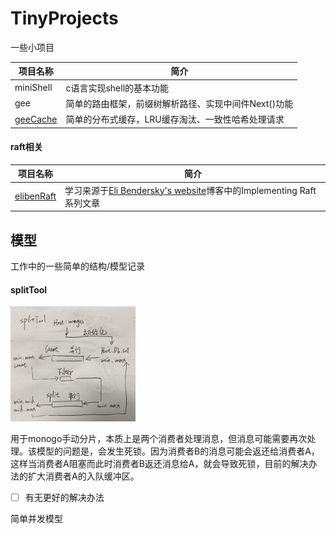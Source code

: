 # TinyProjects
一些小项目

项目名称 | 简介
---- | ----
miniShell | c语言实现shell的基本功能    
gee | 简单的路由框架，前缀树解析路径、实现中间件Next()功能
[geeCache](https://github.com/pojiang20/Geecache) | 简单的分布式缓存，LRU缓存淘汰、一致性哈希处理请求

#### raft相关
项目名称 | 简介
---- | ----
[elibenRaft](https://github.com/pojiang20/elibenRaft) | 学习来源于[Eli Bendersky's website](https://eli.thegreenplace.net/2020/implementing-raft-part-1-elections/)博客中的Implementing Raft系列文章

## 模型 
工作中的一些简单的结构/模型记录
#### splitTool
<img src="./static/img/splitTool.png" width="200">  

用于monogo手动分片，本质上是两个消费者处理消息，但消息可能需要再次处理。该模型的问题是，会发生死锁。因为消费者B的消息可能会返还给消费者A，这样当消费者A阻塞而此时消费者B返还消息给A，就会导致死锁，目前的解决办法的扩大消费者A的入队缓冲区。
- [ ] 有无更好的解决办法 

简单并发模型
